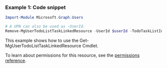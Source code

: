 ### Example 1: Code snippet

```powershellImport-Module Microsoft.Graph.Users

# A UPN can also be used as -UserId.
Remove-MgUserTodoListTaskLinkedResource -UserId $userId -TodoTaskListId $todoTaskListId -TodoTaskId $todoTaskId -LinkedResourceId $linkedResourceId
```
This example shows how to use the Get-MgUserTodoListTaskLinkedResource Cmdlet.
To learn about permissions for this resource, see the [permissions reference](/graph/permissions-reference).

